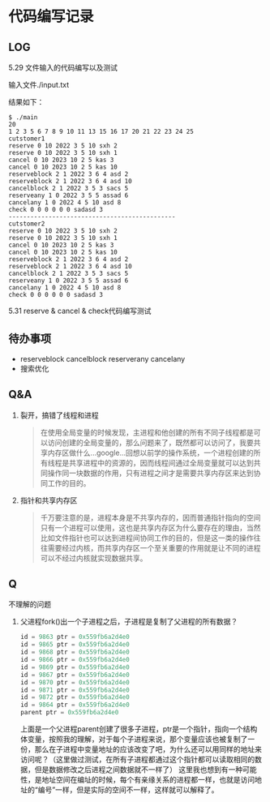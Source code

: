 # 代码编写记录

## LOG

5.29 文件输入的代码编写以及测试

输入文件./input.txt

结果如下：

```shell
$ ./main
20
1 2 3 5 6 7 8 9 10 11 13 15 16 17 20 21 22 23 24 25 
cutstomer1
reserve 0 10 2022 3 5 10 sxh 2
reserve 0 10 2022 3 5 10 sxh 1
cancel 0 10 2023 10 2 5 kas 3
cancel 0 10 2023 10 2 5 kas 10
reserveblock 2 1 2022 3 6 4 asd 2
reserveblock 2 1 2022 3 6 4 asd 10
cancelblock 2 1 2022 3 5 3 sacs 5
reserveany 1 0 2022 3 5 5 assad 6
cancelany 1 0 2022 4 5 10 asd 8
check 0 0 0 0 0 0 sadasd 3
----------------------------------------------
cutstomer2
reserve 0 10 2022 3 5 10 sxh 2
reserve 0 10 2022 3 5 10 sxh 1
cancel 0 10 2023 10 2 5 kas 3
cancel 0 10 2023 10 2 5 kas 10
reserveblock 2 1 2022 3 6 4 asd 2
reserveblock 2 1 2022 3 6 4 asd 10
cancelblock 2 1 2022 3 5 3 sacs 5
reserveany 1 0 2022 3 5 5 assad 6
cancelany 1 0 2022 4 5 10 asd 8
check 0 0 0 0 0 0 sadasd 3

```

5.31 reserve & cancel & check代码编写测试

## 待办事项

- reserveblock cancelblock reserverany cancelany
- 搜索优化

## Q&A

1. 裂开，搞错了线程和进程

    >在使用全局变量的时候发现，主进程和他创建的所有不同子线程都是可以访问创建的全局变量的，那么问题来了，既然都可以访问了，我要共享内存区做什么...google...回想以前学的操作系统，一个进程创建的所有线程是共享进程中的资源的，因而线程间通过全局变量就可以达到共同操作同一块数据的作用，只有进程之间才是需要共享内存区来达到协同工作的目的。

2. 指针和共享内存区

    >千万要注意的是，进程本身是不共享内存的，因而普通指针指向的空间只有一个进程可以使用，这也是共享内存区为什么要存在的理由，当然比如文件指针也可以达到进程间协同工作的目的，但是这一类的操作往往需要经过内核，而共享内存区一个至关重要的作用就是让不同的进程可以不经过内核就实现数据共享。

## Q

不理解的问题

1. 父进程fork()出一个子进程之后，子进程是复制了父进程的所有数据？

   ```c
   id = 9863 ptr = 0x559fb6a2d4e0
   id = 9865 ptr = 0x559fb6a2d4e0
   id = 9868 ptr = 0x559fb6a2d4e0
   id = 9866 ptr = 0x559fb6a2d4e0
   id = 9869 ptr = 0x559fb6a2d4e0
   id = 9867 ptr = 0x559fb6a2d4e0
   id = 9870 ptr = 0x559fb6a2d4e0
   id = 9871 ptr = 0x559fb6a2d4e0
   id = 9872 ptr = 0x559fb6a2d4e0
   id = 9864 ptr = 0x559fb6a2d4e0
   parent ptr = 0x559fb6a2d4e0
   ```

   上面是一个父进程parent创建了很多子进程，ptr是一个指针，指向一个结构体变量，按照我的理解，对于每个子进程来说，那个变量应该也被复制了一份，那么在子进程中变量地址的应该改变了吧，为什么还可以用同样的地址来访问呢？（这里做过测试，在所有子进程都通过这个指针都可以读取相同的数据，但是数据修改之后进程之间数据就不一样了）
   这里我也想到有一种可能性，是地址空间在编址的时候，每个有亲缘关系的进程都一样，也就是访问地址的“编号”一样，但是实际的空间不一样，这样就可以解释了。

